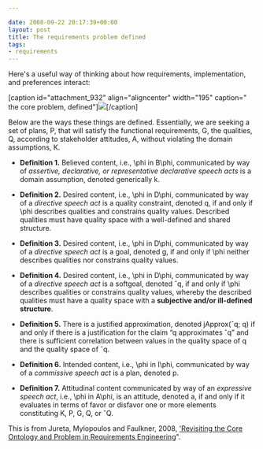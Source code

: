 ```yaml
---

date: 2008-09-22 20:17:39+00:00
layout: post
title: The requirements problem defined
tags:
- requirements
---
```


Here's a useful way of thinking about how requirements, implementation, and preferences interact:

[caption id="attachment_932" align="aligncenter" width="195" caption="    the core problem, defined"][![](http://fink08.files.wordpress.com/2009/12/jureta-def.png)](http://fink08.files.wordpress.com/2009/12/jureta-def.png)[/caption]

Below are the ways these things are defined. Essentially, we are seeking a set of plans, P, that will satisfy the functional requirements, G, the qualities, Q, according to stakeholder attitudes, A, without violating the domain assumptions, K.






	
  * **Definition 1.** Believed content, i.e., \phi in B\phi, communicated by way of _assertive, declarative, or representative declarative speech acts_ is a domain assumption, denoted generically k.

	
  * **Definition 2.** Desired content, i.e., \phi  in D\phi, communicated by way of a _directive speech act_ is a quality constraint, denoted q, if and only if \phi describes qualities and constrains quality values. Described qualities must have quality space with a well-defined and shared structure.

	
  * **Definition 3.** Desired content, i.e., \phi  in D\phi, communicated by way of a _directive speech act_ is a goal, denoted g, if and only if \phi neither describes qualities nor constrains quality values.

	
  * **Definition 4.** Desired content, i.e., \phi  in D\phi, communicated by way of a _directive speech act_ is a softgoal, denoted ˆq, if and only if \phi describes qualities or constrains quality values, whereby the described qualities must have a quality space with a **subjective and/or ill-defined structure**.

	
  * **Definition 5.** There is a justified approximation, denoted jApprox(ˆq; q) if and only if there is a justification for the claim “q approximates ˆq” and there is sufficient correlation between values in the quality space of q and the quality space of ˆq.

	
  * **Definition 6.** Intended content, i.e., \phi in I\phi, communicated by way of a _commissive speech act_ is a plan, denoted p.

	
  * **Definition 7.** Attitudinal content communicated by way of an _expressive speech act_, i.e., \phi in A\phi, is an attitude, denoted a, if and only if it evaluates in terms of favor or disfavor one or more elements constituting K, P, G, Q, or ˆQ.


This is from Jureta, Mylopoulos and Faulkner, 2008, ['Revisiting the Core Ontology and Problem in Requirements Engineering](http://www.bibsonomy.org/bibtex/2971c9eea4bab0cff18d5f00d3e6510a8/neilernst)".


